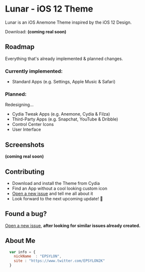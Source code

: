 # Lunar - iOS 12 Theme

Lunar is an iOS Anemone Theme inspired by the iOS 12 Design.

Download: **(coming real soon)**

## Roadmap

Everything that's already implemented & planned changes.

### Currently implemented:

- Standard Apps (e.g. Settings, Apple Music & Safari)

### Planned:

Redesigning...

- Cydia Tweak Apps (e.g. Anemone, Cydia & Filza)
- Third-Party Apps (e.g. Snapchat, YouTube & Dribble)
- Control Center Icons
- User Interface

## Screenshots

**(coming real soon)**

## Contributing

- Download and install the Theme from Cydia
- Find an App without a cool looking custom icon
- [Open a new issue](https://github.com/EPSYLON2K/LunarTheme/issues/new) and tell me all about it
- Look forward to the next upcoming update! 🎉

## Found a bug?

[Open a new issue](https://github.com/EPSYLON2K/LunarTheme/issues/new), **after looking for similar issues already created.**

## About Me

```javascript
  var info = {
    nickName  : "EPSYLON",
    site : "https://www.twitter.com/EPSYLON2K"
  }
```
